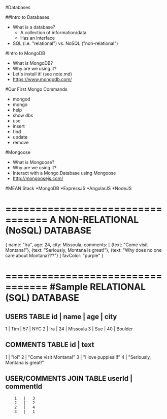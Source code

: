 #Databases

##Intro to Databases
* What is a database?
    * A collection of information/data
    * Has an interface
* SQL (i.e. "relational") vs. NoSQL ("non-relational")

#Intro to MongoDB
* What is MongoDB?
* Why are we using it?
* Let's install it! (see note.md)
* https://www.mongodb.com/

#Our First Mongo Commands
* mongod
* mongo
* help
* show dbs
* use
* insert
* find
* update
* remove

#Mongoose
* What is Mongoose?
* Why are we using it?
* Interact with a Mongo Database using Mongoose
* http://mongoosejs.com/

#MEAN Stack
*MongoDB
*ExpressJS
*AngularJS
*NodeJS

=================================
A NON-RELATIONAL (NoSQL) DATABASE
=================================
{
    name: "Ira",
    age: 24,
    city: Missoula,
    comments: [
        {text: "Come visit Montana!"},
        {text: "Seriously, Montana is great!"},
        {text: "Why does no one care about Montana???"}
    ]
    favColor: "purple"
}



=================================
#Sample RELATIONAL (SQL) DATABASE
=================================

 USERS TABLE
  id  |   name  |   age |   city
 ------------------------------------
  1   |   Tim   |   57  |   NYC
  2   |   Ira   |   24  |   Missoula
  3   |   Sue   |   40  |   Boulder

COMMENTS TABLE
 id |   text
 ---------------------------------------
  1 |   "lol"
  2 |   "Come visit Montana!"
  3 |   "I love puppies!!!"
  4 |   "Seriously, Montana is great!"
  
USER/COMMENTS JOIN TABLE
    userId  | commentId
  ------------------------
        1   |   3
        2   |   2
        2   |   4
        3   |   1
